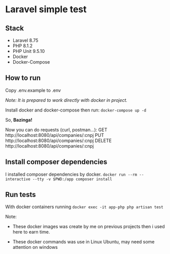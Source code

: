 # Laravel simple test
## Stack
 - Laravel 8.75
 - PHP 8.1.2
 - PHP Unit 9.5.10
 - Docker
 - Docker-Compose
 
## How to run
Copy .env.example to .env

_Note: It is prepared to work directly with docker in project._

Install docker and docker-compose then run:
`docker-compose up -d`

So, **Bazinga!**

Now you can do requests (curl, postman...):
GET http://localhost:8080/api/companies/:cnpj
PUT http://localhost:8080/api/companies/:cnpj
DELETE http://localhost:8080/api/companies/:cnpj

## Install composer dependencies
I installed composer dependencies by docker.
`docker run --rm --interactive --tty -v $PWD:/app composer install`

## Run tests
With docker containers running
`docker exec -it app-php php artisan test`


Note: 

- These docker images was create by me on previous projects then i used here to earn time.

- These docker commands was use in Linux Ubuntu, may need some attention on windows
